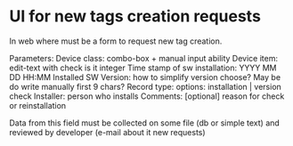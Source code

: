 # UI for new tags creation requests

In web where must be a form to request new tag creation.

Parameters:
    Device class:                  combo-box + manual input ability
    Device item:                   edit-text with check is it integer
    Time stamp of sw installation: YYYY MM DD HH:MM
    Installed SW Version:          how to simplify version choose? May be do write manually first 9 chars?
    Record type:                   options: installation | version check
    Installer:                     person who installs
    Comments:                      [optional] reason for check or reinstallation
    
Data from this field must be collected on some file (db or simple text) and reviewed by developer (e-mail about it new requests)